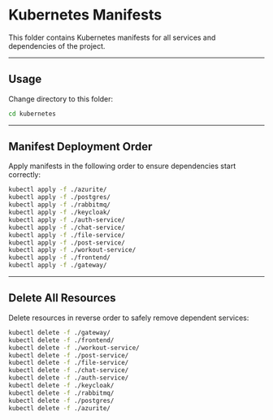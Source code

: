
# Kubernetes Manifests

This folder contains Kubernetes manifests for all services and dependencies of the project.

---

## Usage

Change directory to this folder:

```bash
cd kubernetes
```

---

## Manifest Deployment Order

Apply manifests in the following order to ensure dependencies start correctly:

```bash
kubectl apply -f ./azurite/
kubectl apply -f ./postgres/
kubectl apply -f ./rabbitmq/
kubectl apply -f ./keycloak/
kubectl apply -f ./auth-service/
kubectl apply -f ./chat-service/
kubectl apply -f ./file-service/
kubectl apply -f ./post-service/
kubectl apply -f ./workout-service/
kubectl apply -f ./frontend/
kubectl apply -f ./gateway/
```

---

## Delete All Resources

Delete resources in reverse order to safely remove dependent services:

```bash
kubectl delete -f ./gateway/
kubectl delete -f ./frontend/
kubectl delete -f ./workout-service/
kubectl delete -f ./post-service/
kubectl delete -f ./file-service/
kubectl delete -f ./chat-service/
kubectl delete -f ./auth-service/
kubectl delete -f ./keycloak/
kubectl delete -f ./rabbitmq/
kubectl delete -f ./postgres/
kubectl delete -f ./azurite/
```